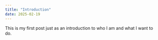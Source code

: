 ```yaml
---
title: "Introduction"
date: 2025-02-19
---
```


This is my first post just as an introduction to who I am and what I want to do.
